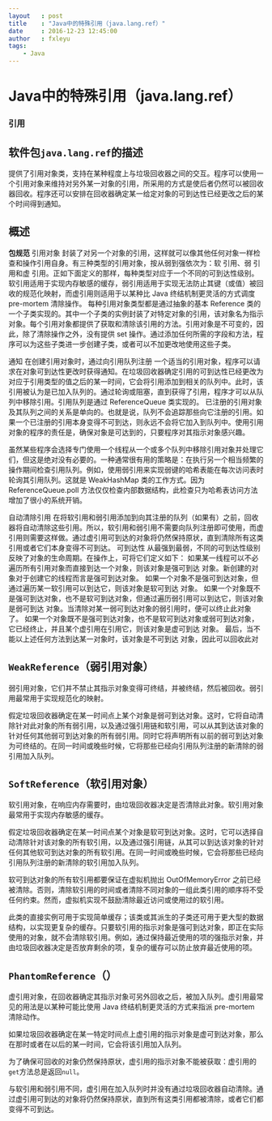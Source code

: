 ```yaml
---
layout   : post
title    : "Java中的特殊引用（java.lang.ref）"
date     : 2016-12-23 12:45:00
author   : fxleyu
tags:
    - Java
---
```


# Java中的特殊引用（java.lang.ref）

### 引用

## 软件包`java.lang.ref`的描述
提供了引用对象类，支持在某种程度上与垃圾回收器之间的交互。程序可以使用一个引用对象来维持对另外某一对象的引用，所采用的方式是使后者仍然可以被回收器回收。程序还可以安排在回收器确定某一给定对象的可到达性已经更改之后的某个时间得到通知。

## 概述
**包规范**
引用对象 封装了对另一个对象的引用，这样就可以像其他任何对象一样检查和操作引用自身。有三种类型的引用对象，按从弱到强依次为：软 引用、弱 引用和虚 引用。正如下面定义的那样，每种类型对应于一个不同的可到达性级别。软引用适用于实现内存敏感的缓存，弱引用适用于实现无法防止其键（或值）被回收的规范化映射，而虚引用则适用于以某种比 Java 终结机制更灵活的方式调度 pre-mortem 清除操作。 
每种引用对象类型都是通过抽象的基本 Reference 类的一个子类实现的。其中一个子类的实例封装了对特定对象的引用，该对象名为指示对象。每个引用对象都提供了获取和清除该引用的方法。引用对象是不可变的，因此，除了清除操作之外，没有提供 set 操作。通过添加任何所需的字段和方法，程序可以为这些子类进一步创建子类，或者可以不加更改地使用这些子类。 

通知
在创建引用对象时，通过向引用队列注册 一个适当的引用对象，程序可以请求在对象可到达性更改时获得通知。在垃圾回收器确定引用的可到达性已经更改为对应于引用类型的值之后的某一时间，它会将引用添加到相关的队列中。此时，该引用被认为是已加入队列的。通过轮询或阻塞，直到获得了引用，程序才可以从队列中移除引用。引用队列是通过 ReferenceQueue 类实现的。 
已注册的引用对象及其队列之间的关系是单向的。也就是说，队列不会追踪那些向它注册的引用。如果一个已注册的引用本身变得不可到达，则永远不会将它加入到队列中。使用引用对象的程序的责任是，确保对象是可达到的，只要程序对其指示对象感兴趣。 

虽然某些程序会选择专门使用一个线程从一个或多个队列中移除引用对象并处理它们，但这是绝对没有必要的。一种通常很有用的策略是：在执行另一个相当频繁的操作期间检查引用队列。例如，使用弱引用来实现弱键的哈希表能在每次访问表时轮询其引用队列。这就是 WeakHashMap 类的工作方式。因为 ReferenceQueue.poll 方法仅仅检查内部数据结构，此检查只为哈希表访问方法增加了很小的系统开销。 

自动清除引用
在将软引用和弱引用添加到向其注册的队列（如果有）之前，回收器将自动清除这些引用。所以，软引用和弱引用不需要向队列注册即可使用，而虚引用则需要这样做。通过虚引用可到达的对象将仍然保持原状，直到清除所有这类引用或者它们本身变得不可到达。 
可到达性
从最强到最弱，不同的可到达性级别反映了对象的生命周期。在操作上，可将它们定义如下： 
如果某一线程可以不必遍历所有引用对象而直接到达一个对象，则该对象是强可到达 对象。新创建的对象对于创建它的线程而言是强可到达对象。 
如果一个对象不是强可到达对象，但通过遍历某一软引用可以到达它，则该对象是软可到达 对象。 
如果一个对象既不是强可到达对象，也不是软可到达对象，但通过遍历弱引用可以到达它，则该对象是弱可到达 对象。当清除对某一弱可到达对象的弱引用时，便可以终止此对象了。 
如果一个对象既不是强可到达对象，也不是软可到达对象或弱可到达对象，它已经终止，并且某个虚引用在引用它，则该对象是虚可到达 对象。 
最后，当不能以上述任何方法到达某一对象时，该对象是不可到达 对象，因此可以回收此对

## `WeakReference`（弱引用对象）
弱引用对象，它们并不禁止其指示对象变得可终结，并被终结，然后被回收。弱引用最常用于实现规范化的映射。 

假定垃圾回收器确定在某一时间点上某个对象是弱可到达对象。这时，它将自动清除针对此对象的所有弱引用，以及通过强引用链和软引用，可以从其到达该对象的针对任何其他弱可到达对象的所有弱引用。同时它将声明所有以前的弱可到达对象为可终结的。在同一时间或晚些时候，它将那些已经向引用队列注册的新清除的弱引用加入队列。 

## `SoftReference`（软引用对象）
软引用对象，在响应内存需要时，由垃圾回收器决定是否清除此对象。软引用对象最常用于实现内存敏感的缓存。 

假定垃圾回收器确定在某一时间点某个对象是软可到达对象。这时，它可以选择自动清除针对该对象的所有软引用，以及通过强引用链，从其可以到达该对象的针对任何其他软可到达对象的所有软引用。在同一时间或晚些时候，它会将那些已经向引用队列注册的新清除的软引用加入队列。 

软可到达对象的所有软引用都要保证在虚拟机抛出 OutOfMemoryError 之前已经被清除。否则，清除软引用的时间或者清除不同对象的一组此类引用的顺序将不受任何约束。然而，虚拟机实现不鼓励清除最近访问或使用过的软引用。 

此类的直接实例可用于实现简单缓存；该类或其派生的子类还可用于更大型的数据结构，以实现更复杂的缓存。只要软引用的指示对象是强可到达对象，即正在实际使用的对象，就不会清除软引用。例如，通过保持最近使用的项的强指示对象，并由垃圾回收器决定是否放弃剩余的项，复杂的缓存可以防止放弃最近使用的项。


## `PhantomReference`（）
虚引用对象，在回收器确定其指示对象可另外回收之后，被加入队列。虚引用最常见的用法是以某种可能比使用 Java 终结机制更灵活的方式来指派 pre-mortem 清除动作。 

如果垃圾回收器确定在某一特定时间点上虚引用的指示对象是虚可到达对象，那么在那时或者在以后的某一时间，它会将该引用加入队列。 

为了确保可回收的对象仍然保持原状，虚引用的指示对象不能被获取：虚引用的`get`方法总是返回`null`。 

与软引用和弱引用不同，虚引用在加入队列时并没有通过垃圾回收器自动清除。通过虚引用可到达的对象将仍然保持原状，直到所有这类引用都被清除，或者它们都变得不可到达。 

